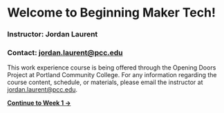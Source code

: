 # Welcome to Beginning Maker Tech!

### Instructor: Jordan Laurent 
### Contact: <jordan.laurent@pcc.edu>

This work experience course is being offered through the Opening Doors Project at Portland Community College. For any information regarding the course content, schedule, or materials, please email the instructor at <jordan.laurent@pcc.edu>.

**[Continue to Week 1 &rarr;](https://jlaurentpdx.github.io/beginning-maker-tech/week1)**
